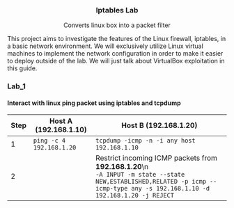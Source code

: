 <br />
<div align="center">
  <h3 align="center">Iptables Lab</h3>
  <p align="center">Converts linux box into a packet filter<br>
</div>

This project aims to investigate the features of the Linux firewall, iptables, in a basic network environment. We will exclusively utilize Linux virtual machines to implement the network configuration in order to make it easier to deploy outside of the lab. We will just talk about VirtualBox exploitation in this guide.

### Lab_1
#### Interact with linux ping packet using iptables and tcpdump
| Step | Host A (192.168.1.10) | Host B (192.168.1.20) |
| --- | --- | --- |
|1| `ping -c 4 192.168.1.20` | `tcpdump -icmp -n -i any host 192.168.1.10` |
|2| 						 | Restrict incoming ICMP packets from **192.168.1.20**\n <br>`-A INPUT -m state --state NEW,ESTABLISHED,RELATED -p icmp --icmp-type any -s 192.168.1.10 -d 192.168.1.20 -j REJECT` |
